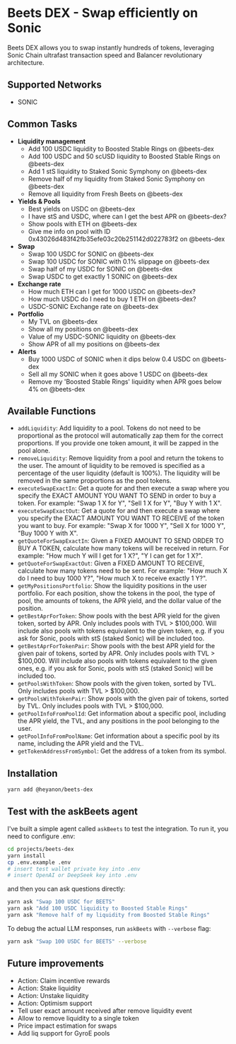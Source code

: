 # Beets DEX - Swap efficiently on Sonic

Beets DEX allows you to swap instantly hundreds of tokens, leveraging Sonic Chain ultrafast transaction speed and Balancer revolutionary architecture.

## Supported Networks

- SONIC

## Common Tasks

- **Liquidity management**
    - Add 100 USDC liquidity to Boosted Stable Rings on @beets-dex
    - Add 100 USDC and 50 scUSD liquidity to Boosted Stable Rings on @beets-dex
    - Add 1 stS liquidity to Staked Sonic Symphony on @beets-dex
    - Remove half of my liquidity from Staked Sonic Symphony on @beets-dex
    - Remove all liquidity from Fresh Beets on @beets-dex
- **Yields & Pools**
    - Best yields on USDC on @beets-dex
    - I have stS and USDC, where can I get the best APR on @beets-dex?
    - Show pools with ETH on @beets-dex
    - Give me info on pool with ID 0x43026d483f42fb35efe03c20b251142d022783f2 on @beets-dex
- **Swap**
    - Swap 100 USDC for SONIC on @beets-dex
    - Swap 100 USDC for SONIC with 0.1% slippage on @beets-dex
    - Swap half of my USDC for SONIC on @beets-dex
    - Swap USDC to get exactly 1 SONIC on @beets-dex
- **Exchange rate**
    - How much ETH can I get for 1000 USDC on @beets-dex?
    - How much USDC do I need to buy 1 ETH on @beets-dex?
    - USDC-SONIC Exchange rate on @beets-dex
- **Portfolio**
    - My TVL on @beets-dex
    - Show all my positions on @beets-dex
    - Value of my USDC-SONIC liquidity on @beets-dex
    - Show APR of all my positions on @beets-dex
- **Alerts**
    - Buy 1000 USDC of SONIC when it dips below 0.4 USDC on @beets-dex
    - Sell all my SONIC when it goes above 1 USDC on @beets-dex
    - Remove my 'Boosted Stable Rings' liquidity when APR goes below 4% on @beets-dex

## Available Functions

- `addLiquidity`: Add liquidity to a pool. Tokens do not need to be proportional as the protocol will automatically zap them for the correct proportions. If you provide one token amount, it will be zapped in the pool alone.
- `removeLiquidity`: Remove liquidity from a pool and return the tokens to the user. The amount of liquidity to be removed is specified as a percentage of the user liquidity (default is 100%). The liquidity will be removed in the same proportions as the pool tokens.
- `executeSwapExactIn`: Get a quote for and then execute a swap where you specify the EXACT AMOUNT YOU WANT TO SEND in order to buy a token. For example: "Swap 1 X for Y", "Sell 1 X for Y", "Buy Y with 1 X".
- `executeSwapExactOut`: Get a quote for and then execute a swap where you specify the EXACT AMOUNT YOU WANT TO RECEIVE of the token you want to buy. For example: "Swap X for 1000 Y", "Sell X for 1000 Y", "Buy 1000 Y with X".
- `getQuoteForSwapExactIn`: Given a FIXED AMOUNT TO SEND ORDER TO BUY A TOKEN, calculate how many tokens will be received in return. For example: "How much Y will I get for 1 X?", "Y I can get for 1 X?".
- `getQuoteForSwapExactOut`: Given a FIXED AMOUNT TO RECEIVE, calculate how many tokens need to be sent. For example: "How much X do I need to buy 1000 Y?", "How much X to receive exactly 1 Y?".
- `getMyPositionsPortfolio`: Show the liquidity positions in the user portfolio. For each position, show the tokens in the pool, the type of pool, the amounts of tokens, the APR yield, and the dollar value of the position.
- `getBestAprForToken`: Show pools with the best APR yield for the given token, sorted by APR. Only includes pools with TVL > $100,000. Will include also pools with tokens equivalent to the given token, e.g. if you ask for Sonic, pools with stS (staked Sonic) will be included too.
- `getBestAprForTokenPair`: Show pools with the best APR yield for the given pair of tokens, sorted by APR. Only includes pools with TVL > $100,000. Will include also pools with tokens equivalent to the given ones, e.g. if you ask for Sonic, pools with stS (staked Sonic) will be included too.
- `getPoolsWithToken`: Show pools with the given token, sorted by TVL. Only includes pools with TVL > $100,000.
- `getPoolsWithTokenPair`: Show pools with the given pair of tokens, sorted by TVL. Only includes pools with TVL > $100,000.
- `getPoolInfoFromPoolId`: Get information about a specific pool, including the APR yield, the TVL, and any positions in the pool belonging to the user.
- `getPoolInfoFromPoolName`: Get information about a specific pool by its name, including the APR yield and the TVL.
- `getTokenAddressFromSymbol`: Get the address of a token from its symbol.

## Installation

```bash
yarn add @heyanon/beets-dex
```

## Test with the askBeets agent

I've built a simple agent called `askBeets` to test the integration. To run it, you need to configure .env:

```bash
cd projects/beets-dex
yarn install
cp .env.example .env
# insert test wallet private key into .env
# insert OpenAI or DeepSeek key into .env
```

and then you can ask questions directly:

```bash
yarn ask "Swap 100 USDC for BEETS"
yarn ask "Add 100 USDC liquidity to Boosted Stable Rings"
yarn ask "Remove half of my liquidity from Boosted Stable Rings"
```

To debug the actual LLM responses, run `askBeets` with `--verbose` flag:

```bash
yarn ask "Swap 100 USDC for BEETS" --verbose
```

## Future improvements

- Action: Claim incentive rewards
- Action: Stake liquidity
- Action: Unstake liquidity
- Action: Optimism support
- Tell user exact amount received after remove liquidity event
- Allow to remove liquidity to a single token
- Price impact estimation for swaps
- Add liq support for GyroE pools
